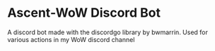 <h1> Ascent-WoW Discord Bot</h1>

A discord bot made with the discordgo library by bwmarrin.
Used for various actions in my WoW discord channel